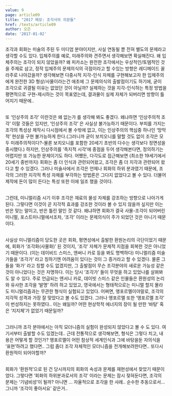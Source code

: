 ```yaml
---
value: 9
page: article09
title: "2017 메모: 조각사의 의문들"
href: /texts/article09
author: 오은
date: '2017-01-02'
---
```

조각과 회화는 미술의 주된 두 미디엄 분야이지만, 사실 연동될 뿐 전혀 별도의 문제라고 생각할 수도 있다. 입체주의를 예로, 미래주의와 견주면서 생각해보면 확실해진다. 왜 입체주의는 조각이 되지 않았을까? 왜 피카소는 완전한 조각에서는 우상적인/토템적인 것을 주제로 삼고, 정작 입체주의 문제의식의 극점이라고 할 수있는 방향은 레디메이드 꼴라주로 나아갔을까? 생각해보면 다중시적 지각-인식 자체를 구현해보고자 한 입체주의에게 완전한 3D 형상/사물이라는건 애초에 그 문제의식의 출발점이기도 하기에, 굳이 조각으로 귀결될 이유는 없었던 것이 아닐까? 실제하는 것을 지각-인식하는 특정 방법을 평면적으로 구현-제시하는 것이 목표였는데, 결과물이 실제 자체가 되버리면 방향이 틀어지기 때문에.. <br><br>

또 ‘인상주의 조각’ 이란것은 왜 없는가 를 생각해 봐도 좋겠다. 왜냐하면 ‘인상주의적 조각’ 이랄 것들은 있지만, ‘인상주의 조각’ 은 사실상 불가능하기 때문이다. 부피를 가지는 조각의 특성상 제작시 다시점에서 볼 수밖에 없고, 이는 인상주의의 핵심중 하나인 ‘망막적’ 현상을 구현 불가능하게 한다.(그러니까 굳이 보치오니를 말할 것도 없이 조각은 모두 미래주의적이다?-물론 보치오니를 포함한 20세기 초반의 다수는 생각보다 정면성을 중시했다.) 하지만, 인상주의를 ‘촉지적 시각’에 중점을 두어 생각해본다면, 정의하기는 어렵지만 또 가능한 문제이기도 하다. 어쨌든, 다각도로 접근해보면 (최소한 19세기에서 20세기 중반까지) 회화는 좀 더 인식과 관련되어왔고, 조각은 좀 더 지각과 관련되어 왔다고 할 수 있겠다. 그러나 미술사에서 조각은 언제나 회화의 하위 분과였기 때문에, 조각의 그러한 지각적 특성 자체를 부각하는 방법론은 그다지 없었다고 볼 수 있다. 더불어 제작에 돈이 많이 든다는 특성 또한 이에 일조 했을 것이다.<br><br>

그런데, 미니멀리즘 시기 이후 조각은 재료의 물성 자체를 강조하는 방향으로 나아가게 된다. 그렇다면 이것이 곧 지각적 효과를 강조한 것이라 볼 수 있지 않을까 싶지만 이는 반은 맞는 말이고, 반은 틀린 말인 것 같다. 왜냐하면 회화가 결국 사물-조각이 되어버린 미니멀, 포스트미니멀에서조차, ‘조각’ 이라는 문제의식이 주가 되었던 것은 아니기 때문이다.<br><br>

사실상 미니멀리즘이 당도한 곳은 회화, 평면성에서 출발한 환원논리의 극단이었기 때문에, 회화가 ‘조각화(사물화)’ 된 것이지, ‘조각’ 자체가 문제적 지점을 회복한 것은 아니었기 때문이다. (이는 데이비드 스미스, 앤써니 카로 등을 봐도 명백하다) 미니멀리즘 미술가들을 ‘조각가’ 라고 칭하기엔 어려움이 있다는 것이 그 증거라고 할 수 있겠다. 물론 그들을 ‘화가’ 라고 칭할 수도 없겠지만, 그 출발점이 무슨 조각분야의 새로운 가능성 같은 것이 아니었다는 것은 자명하다. 이는 당시 ‘조각가’ 들이 무엇을 하고 있었나를 살펴봐도 알 수 있다. 주로 언급되는 앤서니 카로, 데이빗 스미스 같은 인물들은 환원성의 논리와 유사한 조각을 ‘발명’ 하려 하고 있었고, 영국에서는 형태적으로는 미니멀 할지 몰라도 미니멀리즘과는 무관한 형식이 실험되고 있었다. 어쩌면, 앵포르멜이야말로, 조각의 지각적 성격과 가장 잘 맞았다고 볼 수도 있겠다. 그러나 앵포르멜 또한 ‘앵포르멜 조각’ 이 번성하지는 못하였다.. 이는 왜일까?  어떤 현상학적 에너지의 장이 될 만한 ‘바탕’ 혹은 ‘지지체’가 없었기 때문일까?<br><br>

그러니까 조각 분야에서는 아직 모더니즘의 실험이 완성되지 않았다고 볼 수 도 있다. 여기서부터 출발할 수도 있겠는데.. 근데 전통적으로 생각해보면, 형식은 그렇다 치고, 내용은 어떻게 할 것인가? 앵포르멜이 어떤 참상적 세계인식과 그에 바탕을둔 자의식을 ‘표현’하려고 했다면.. 그럼 좀더 조각 자체적인 모더니즘을 전개해보려한다면.. 또다시 환원적이 되어야할까?<br><br>

회화가 ‘환원적’으로 된 건 당시까지의 회화의 속성과 문제를 재현성에서 찾았기 때문이었다. 그렇다면 ‘회화의 하위분과로서의 조각’ 이라는 문제는 잠시 젖혀둔다면, 조각의 문제는 ‘기념비성’이 될까? 아니면 … 자율적으로 조각을 한 사례.. 순수한 추동으로서… 그니까 ‘조각이 좋아서요’ 같은거..